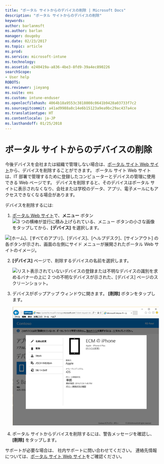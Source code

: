 ```yaml
---
title: "ポータル サイトからのデバイスの削除 | Microsoft Docs"
description: "ポータル サイトからのデバイスの削除"
keywords: 
author: barlanmsft
ms.author: barlan
manager: dougeby
ms.date: 02/23/2017
ms.topic: article
ms.prod: 
ms.service: microsoft-intune
ms.technology: 
ms.assetid: e240419a-a836-4be3-8fd9-39a4ec890226
searchScope:
- User help
ROBOTS: 
ms.reviewer: jieyang
ms.suite: ems
ms.custom: intune-enduser
ms.openlocfilehash: 4064b18a9553c3818008c0641b9428a03733f7c2
ms.sourcegitcommit: a41ad9988a8c14e6b15123a9ea9bc29ac437a4ce
ms.translationtype: HT
ms.contentlocale: ja-JP
ms.lasthandoff: 01/25/2018
---
```

# <a name="remove-your-device-from-the-company-portal"></a>ポータル サイトからのデバイスの削除

今後デバイスを会社または組織で管理しない場合は、[ポータル サイト Web サイト](https://portal.manage.microsoft.com#HelpDeskDialog)から、デバイスを削除することができます。 ポータル サイト Web サイトは、IT 部署で管理するために登録したコンピューターとデバイスの管理に使用できる Web ページです。 デバイスを削除すると、そのデバイスはポータル サイトに表示されなくなり、会社または学校のデータ、アプリ、電子メールにもアクセスできなくなる場合があります。

デバイスを削除するには:

1.  [ポータル Web サイト](https://portal.manage.microsoft.com#HelpDeskDialog)で、__メニュー__ ボタン ![3 つの横棒が並行に積み上げられている、メニュー ボタンの小さな画像](/Intune/whats-new/media/CP_hamburger_menu.png) をタップしてから、__[デバイス]__ を選択します。

  ![[ホーム]、[すべてのアプリ]、[デバイス]、[ヘルプデスク]、[サインアウト] の各ボタンが示され、画面の左側にサイド メニューが展開されたポータル Web サイトのイメージ。](/media/iwp-expanded-sidebar.png)

2. __[デバイス]__ ページで、削除するデバイスの名前を選択します。

    ![リスト表示されていないデバイスの登録または不明なデバイスの識別を求めるバナーの上に 2 つの不明なデバイスが示された、[デバイス] ページのスクリーンショット。](./media/macOS_enroll_002_tap_here_banner.png)

3.  デバイスがポップアップ ウィンドウに開きます。 **[削除]** ボタンをタップします。

    ![[名前の変更]、[削除]、[デバイスのリセット]、[パスコードのリセット]、[リモート ロック] を含む、ポータル Web サイト上の選択されたデバイスに対するすべてのオプション。 ](./media/iwp-screen-with-all-options.png)

4. ポータル サイトからデバイスを削除するには、警告メッセージを確認し、**[削除]** をタップします。

サポートが必要な場合は、 社内サポートに問い合わせてください。 連絡先情報については、[ポータル サイト Web サイト](https://portal.manage.microsoft.com#HelpDeskDialog)をご確認ください。
